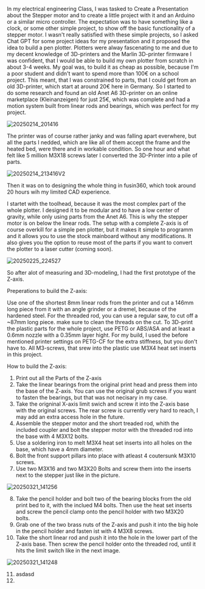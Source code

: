 In my electrical engineering Class, I was tasked to Create a Presentation about the Stepper motor and to create a little project with it and an Arduino or a similar micro controller. The expectation was to have something like a clock, or some other simple project, to show off the basic functionality of a stepper motor. I wasn't really satisfied with these simple projects, so I asked Chat GPT for some project ideas for my presentation and it proposed the idea to build a pen plotter. Plotters were alway fascenating to me and due to my decent knowledge of 3D-printers and the Marlin 3D-printer firmware I was confident, that I would be able to build my own plotter from scratch in about 3-4 weeks. My goal was, to build it as cheap as possible, because I'm a poor student and didn't want to spend more than 100€ on a school project. This meant, that I was constrained to parts, that I could get from an old 3D-printer, which start at around 20€ here in Germany. So I started to do some research and found an old Anet A6 3D-printer on an online marketplace (Kleinanzeigen) for just 25€, which was complete and had a motion system built from linear rods and bearings, which was perfect for my project. 

![20250214_201416](https://github.com/user-attachments/assets/1b3c48e2-0601-42b7-9994-4e1d8622f569) 

The printer was of course rather janky and was falling apart everwhere, but all the parts I nedded, which are like all of them accept the frame and the heated bed, were there and in workable condition. So one hour and what felt like 5 million M3X18 screws later I converted the 3D-Printer into a pile of parts.

![20250214_213416V2](https://github.com/user-attachments/assets/f645dc16-342c-4bcf-bbf5-c78fabb4b242)

Then it was on to designing the whole thing in fusin360, which took around 20 hours wih my limited CAD experience. 

I startet with the toolhead, because it was the most complex part of the whole plotter. I designed it to be modular and to have a low center of gravity, while only using parts from the Anet A6. This is why the stepper motor is on below the linear rods. The setup with a complete Z-axis is of course overkill for a simple pen plotter, but it makes it simple to programm and it allows you to use the stock mainboard without any modifications. It also gives you the option to reuse most of the parts if you want to convert the plotter to a laser cutter (coming soon). 

![20250225_224527](https://github.com/user-attachments/assets/8865cc1e-5efa-49d2-b977-23cdf8537563)

So after alot of measuring and 3D-modeling, I had the first prototype of the Z-axis. 

Preperations to build the Z-axis:

Use one of the shortest 8mm linear rods from the printer and cut a 146mm long piece from it with an angle grinder or a dremel, because of the hardened steel. For the threaded rod, you can use a regular saw, to cut off a ~87mm long piece. make sure to clean the threads on the cut. 
To 3D-print the plastic parts for the whole project, use PETG or ABS/ASA and at least a 0.6mm nozzle with a 0.35mm layer hight. For my build, I used the before mentioned printer settings on PETG-CF for the extra stiffness, but you don't have to. All M3-screws, that srew into the plastic use M3X4 heat set inserts in this project.

How to build the Z-axis:

1. Print out all the Parts of the Z-axis
2. Take the linear bearings from the original print head and press them into the base of the Z-axis. You can use the original grub screws if you want to fasten the bearings, but that was not necisary in my case.
3. Take the origninal X-axis limit swich and screw it into the Z-axis base with the original screws. The rear screw is currently very hard to reach, I may add an extra access hole in the future.
4. Assemble the stepper motor and the short treaded rod, whith the included coupler and bolt the stepper motor with the threaded rod into the base with 4 M3X12 bolts.
5. Use a soldering iron to melt M3X4 heat set inserts into all holes on the base, which have a 4mm diameter.
6. Bolt the front support pillars into place with atleast 4 coutersunk M3X10 screws.
7. Use two M3X16 and two M3X20 Bolts and screw them into the inserts next to the stepper just like in the picture.

![20250321_141256](https://github.com/user-attachments/assets/8e72d66c-d7c0-473a-b5f3-790e9069d827)

8. Take the pencil holder and bolt two of the bearing blocks from the old print bed to it, with the inclued M4 bolts. Then use the heat set inserts and screw the pencil clamp onto the pencil holder with two M3X20 bolts.
9. Grab one of the two brass nuts of the Z-axis and push it into the big hole in the pencil holder and fasten ist with 4 M3X8 screws.
10. Take the short linear rod and push it into the hole in the lower part of the Z-axis base. Then screw the pencil holder onto the threaded rod, until it hits the limit switch like in the next image.

![20250321_141248](https://github.com/user-attachments/assets/3daab729-f141-4a44-bcb5-bf62483cd7d1)

11. asdasd
12. 



